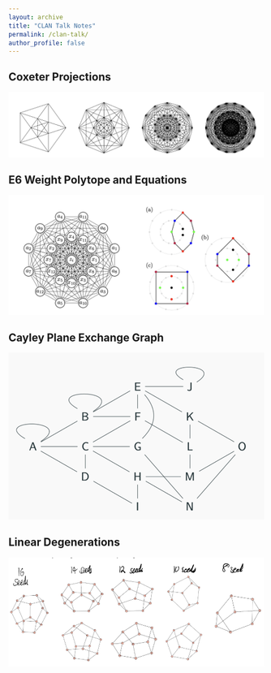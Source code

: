 ```yaml
---
layout: archive
title: "CLAN Talk Notes"
permalink: /clan-talk/
author_profile: false
---
```

## Coxeter Projections

![Coxeter Projections](/images/coxeter-projections.png)

## E6 Weight Polytope and Equations

![Weight Polytope](/images/weight-polytope.png)

## Cayley Plane Exchange Graph

![Cayley Plane Exchange Graph](/images/exchange-graph.png)

## Linear Degenerations

![Linear Degenerations](/images/linear-degenerations.png)

